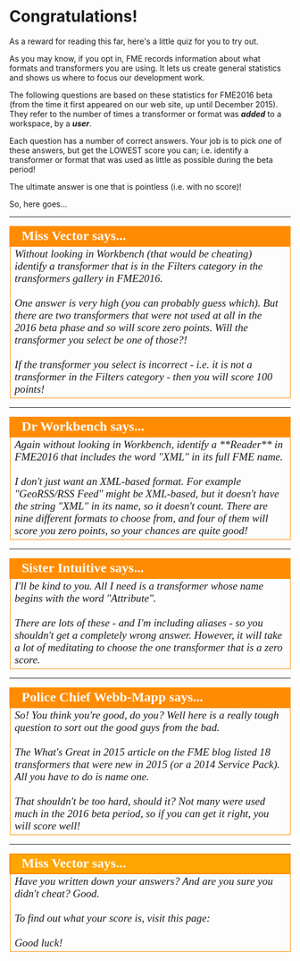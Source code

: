 # Congratulations! #

As a reward for reading this far, here's a little quiz for you to try out.

As you may know, if you opt in, FME records information about what formats and transformers you are using. It lets us create general statistics and shows us where to focus our development work.

The following questions are based on these statistics for FME2016 beta (from the time it first appeared on our web site, up until December 2015). They refer to the number of times a transformer or format was ***added*** to a workspace, by a ***user***.

Each question has a number of correct answers. Your job is to pick *one* of these answers, but get the LOWEST score you can; i.e. identify a transformer or format that was used as little as possible during the beta period!

The ultimate answer is one that is pointless (i.e. with no score)!

So, here goes...


---

<!--Person X Says Section-->

<table style="border-spacing: 0px">
<tr>
<td style="vertical-align:middle;background-color:darkorange;border: 2px solid darkorange">
<i class="fa fa-quote-left fa-lg fa-pull-left fa-fw" style="color:white;padding-right: 12px;vertical-align:text-top"></i>
<span style="color:white;font-size:x-large;font-weight: bold;font-family:serif">Miss Vector says...</span>
</td>
</tr>

<tr>
<td style="border: 1px solid darkorange">
<span style="font-family:serif; font-style:italic; font-size:larger">
Without looking in Workbench (that would be cheating) identify a transformer that is in the Filters category in the transformers gallery in FME2016.
<br><br>One answer is very high (you can probably guess which). But there are two transformers that were not used at all in the 2016 beta phase and so will score zero points. Will the transformer you select be one of those?!
<br><br>If the transformer you select is incorrect - i.e. it is not a transformer in the Filters category - then you will score 100 points!
</span>
</td>
</tr>
</table>

---

<!--Person X Says Section-->

<table style="border-spacing: 0px">
<tr>
<td style="vertical-align:middle;background-color:darkorange;border: 2px solid darkorange">
<i class="fa fa-quote-left fa-lg fa-pull-left fa-fw" style="color:white;padding-right: 12px;vertical-align:text-top"></i>
<span style="color:white;font-size:x-large;font-weight: bold;font-family:serif">Dr Workbench says...</span>
</td>
</tr>

<tr>
<td style="border: 1px solid darkorange">
<span style="font-family:serif; font-style:italic; font-size:larger">
Again without looking in Workbench, identify a **Reader** in FME2016 that includes the word "XML" in its full FME name.
<br><br>I don't just want an XML-based format. For example "GeoRSS/RSS Feed" might be XML-based, but it doesn't have the string "XML" in its name, so it doesn't count. There are nine different formats to choose from, and four of them will score you zero points, so your chances are quite good!
</span>
</td>
</tr>
</table>

---

<!--Person X Says Section-->

<table style="border-spacing: 0px">
<tr>
<td style="vertical-align:middle;background-color:darkorange;border: 2px solid darkorange">
<i class="fa fa-quote-left fa-lg fa-pull-left fa-fw" style="color:white;padding-right: 12px;vertical-align:text-top"></i>
<span style="color:white;font-size:x-large;font-weight: bold;font-family:serif">Sister Intuitive says...</span>
</td>
</tr>

<tr>
<td style="border: 1px solid darkorange">
<span style="font-family:serif; font-style:italic; font-size:larger">
I'll be kind to you. All I need is a transformer whose name begins with the word "Attribute".
<br><br>There are lots of these - and I'm including aliases - so you shouldn't get a completely wrong answer. However, it will take a lot of meditating to choose the one transformer that is a zero score.
</span>
</td>
</tr>
</table>

---

<!--Person X Says Section-->

<table style="border-spacing: 0px">
<tr>
<td style="vertical-align:middle;background-color:darkorange;border: 2px solid darkorange">
<i class="fa fa-quote-left fa-lg fa-pull-left fa-fw" style="color:white;padding-right: 12px;vertical-align:text-top"></i>
<span style="color:white;font-size:x-large;font-weight: bold;font-family:serif">Police Chief Webb-Mapp says...</span>
</td>
</tr>

<tr>
<td style="border: 1px solid darkorange">
<span style="font-family:serif; font-style:italic; font-size:larger">
So! You think you're good, do you? Well here is a really tough question to sort out the good guys from the bad.
<br><br>The What's Great in 2015 article on the FME blog listed 18 transformers that were new in 2015 (or a 2014 Service Pack). All you have to do is name one.
<br><br>That shouldn't be too hard, should it? Not many were used much in the 2016 beta period, so if you can get it right, you will score well!
</span>
</td>
</tr>
</table>

---

<!--Person X Says Section-->

<table style="border-spacing: 0px">
<tr>
<td style="vertical-align:middle;background-color:orange;border: 2px solid darkorange">
<i class="fa fa-quote-left fa-lg fa-pull-left fa-fw" style="color:white;padding-right: 12px;vertical-align:text-top"></i>
<span style="color:white;font-size:x-large;font-weight: bold;font-family:serif">Miss Vector says...</span>
</td>
</tr>

<tr>
<td style="border: 1px solid darkorange">
<span style="font-family:serif; font-style:italic; font-size:larger">
Have you written down your answers? And are you sure you didn't cheat? Good.
<br><br>To find out what your score is, visit this page:
<br><br>Good luck!
</span>
</td>
</tr>
</table>
